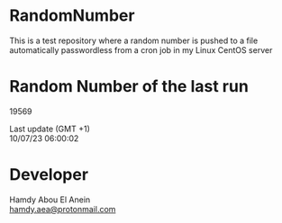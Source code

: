 # RandomNumber    
This is a test repository where a random number is pushed to a file automatically passwordless from a cron job in my Linux CentOS server    
# Random Number of the last run   
19569
      
Last update (GMT +1)    
10/07/23 06:00:02
# Developer    
Hamdy Abou El Anein   
hamdy.aea@protonmail.com
